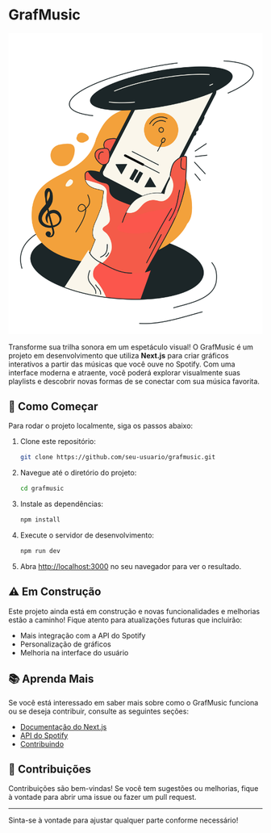 # GrafMusic

![GrafMusic](./public/assets/PNG/musicfile2-09.png)


Transforme sua trilha sonora em um espetáculo visual! O GrafMusic é um projeto em desenvolvimento que utiliza **Next.js** para criar gráficos interativos a partir das músicas que você ouve no Spotify. Com uma interface moderna e atraente, você poderá explorar visualmente suas playlists e descobrir novas formas de se conectar com sua música favorita.

## 🚀 Como Começar

Para rodar o projeto localmente, siga os passos abaixo:

1. Clone este repositório:

   ```bash
   git clone https://github.com/seu-usuario/grafmusic.git
   ```

2. Navegue até o diretório do projeto:

   ```bash
   cd grafmusic
   ```

3. Instale as dependências:

   ```bash
   npm install
   ```

4. Execute o servidor de desenvolvimento:

   ```bash
   npm run dev
   ```

5. Abra [http://localhost:3000](http://localhost:3000) no seu navegador para ver o resultado.

## ⚠️ Em Construção

Este projeto ainda está em construção e novas funcionalidades e melhorias estão a caminho! Fique atento para atualizações futuras que incluirão:

- Mais integração com a API do Spotify
- Personalização de gráficos
- Melhoria na interface do usuário

## 📚 Aprenda Mais

Se você está interessado em saber mais sobre como o GrafMusic funciona ou se deseja contribuir, consulte as seguintes seções:

- [Documentação do Next.js](https://nextjs.org/docs)
- [API do Spotify](https://developer.spotify.com/documentation/web-api/)
- [Contribuindo](CONTRIBUTING.md)

## 🤝 Contribuições

Contribuições são bem-vindas! Se você tem sugestões ou melhorias, fique à vontade para abrir uma issue ou fazer um pull request.

---

Sinta-se à vontade para ajustar qualquer parte conforme necessário!